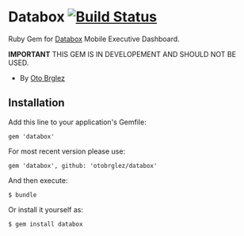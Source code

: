# Databox [![Build Status][travis-badge]][travis]

Ruby Gem for [Databox](http://databox.com/) Mobile Executive Dashboard.

**IMPORTANT** THIS GEM IS IN DEVELOPEMENT AND SHOULD NOT BE USED.

- By [Oto Brglez](https://github.com/otobrglez)

## Installation

Add this line to your application's Gemfile:

    gem 'databox'

For most recent version please use:

    gem 'databox', github: 'otobrglez/databox'

And then execute:

    $ bundle

Or install it yourself as:

    $ gem install databox

[travis-badge]: https://secure.travis-ci.org/otobrglez/databox.png?branch=master
[travis]: http://travis-ci.org/otobrglez/databox

